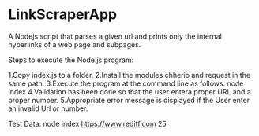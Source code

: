# LinkScraperApp
A Nodejs script that parses a given url and prints  only the internal hyperlinks of a web page and subpages.


Steps to execute the Node.js program:

1.Copy index.js to a folder.
2.Install the modules chherio and request in the same path.
3.Execute the program at the command line as follows:
  node index <valid url> <number of links to be retrived>
4.Validation has been done so that the user entera proper URL and a proper number.
5.Appropriate error message is displayed if the User enter an invalid Url or number.
  
Test Data:
  node index https://www.rediff.com 25
  
